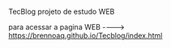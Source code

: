 TecBlog projeto de estudo WEB

para acessar a pagina WEB ----> https://brennoaq.github.io/Tecblog/index.html
